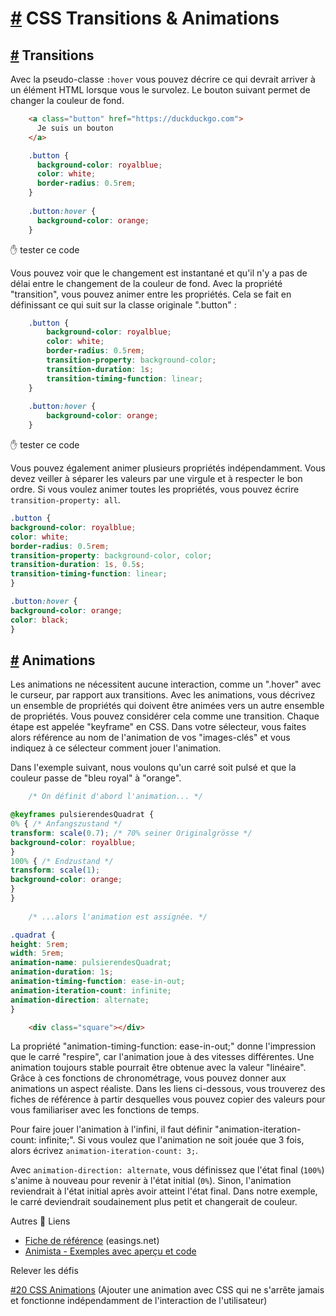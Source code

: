 [#](#css-transitions-animations) CSS Transitions & Animations
=============================================================

[#](#transitions) Transitions
-----------------------------

Avec la pseudo-classe `:hover` vous pouvez décrire ce qui devrait arriver à un élément HTML lorsque vous le survolez. Le bouton suivant permet de changer la couleur de fond.

```html
    <a class="button" href="https://duckduckgo.com">
      Je suis un bouton
    </a>
```    

```css
    .button {
      background-color: royalblue;
      color: white;
      border-radius: 0.5rem;
    }
    
    .button:hover {
      background-color: orange;
    }
```    
    

:hand: tester ce code

Vous pouvez voir que le changement est instantané et qu'il n'y a pas de délai entre le changement de la couleur de fond. Avec la propriété "transition", vous pouvez animer entre les propriétés. Cela se fait en définissant ce qui suit sur la classe originale ".button" :

```css
    .button {
        background-color: royalblue;
        color: white;
        border-radius: 0.5rem;
        transition-property: background-color;
        transition-duration: 1s;
        transition-timing-function: linear;
    }
    
    .button:hover {
        background-color: orange;
    }
```    

:hand: tester ce code

Vous pouvez également animer plusieurs propriétés indépendamment. Vous devez veiller à séparer les valeurs par une virgule et à respecter le bon ordre. Si vous voulez animer toutes les propriétés, vous pouvez écrire `transition-property: all`.

```css    
.button {
background-color: royalblue;
color: white;
border-radius: 0.5rem;
transition-property: background-color, color;
transition-duration: 1s, 0.5s;
transition-timing-function: linear;
}

.button:hover {
background-color: orange;
color: black;
}
```

[#](#animations) Animations
---------------------------

Les animations ne nécessitent aucune interaction, comme un ".hover" avec le curseur, par rapport aux transitions. Avec les animations, vous décrivez un ensemble de propriétés qui doivent être animées vers un autre ensemble de propriétés. Vous pouvez considérer cela comme une transition. Chaque étape est appelée "keyframe" en CSS. Dans votre sélecteur, vous faites alors référence au nom de l'animation de vos "images-clés" et vous indiquez à ce sélecteur comment jouer l'animation.

Dans l'exemple suivant, nous voulons qu'un carré soit pulsé et que la couleur passe de "bleu royal" à "orange".

```css
    /* On définit d'abord l'animation... */

@keyframes pulsierendesQuadrat {
0% { /* Anfangszustand */
transform: scale(0.7); /* 70% seiner Originalgrösse */
background-color: royalblue;
}
100% { /* Endzustand */
transform: scale(1);
background-color: orange;
}
}
    
    /* ...alors l'animation est assignée. */

.quadrat {
height: 5rem;
width: 5rem;
animation-name: pulsierendesQuadrat;
animation-duration: 1s;
animation-timing-function: ease-in-out;
animation-iteration-count: infinite;
animation-direction: alternate;
}
 ```   
```html
    <div class="square"></div>
```    

La propriété "animation-timing-function: ease-in-out;" donne l'impression que le carré "respire", car l'animation joue à des vitesses différentes. Une animation toujours stable pourrait être obtenue avec la valeur "linéaire". Grâce à ces fonctions de chronométrage, vous pouvez donner aux animations un aspect réaliste. Dans les liens ci-dessous, vous trouverez des fiches de référence à partir desquelles vous pouvez copier des valeurs pour vous familiariser avec les fonctions de temps.

Pour faire jouer l'animation à l'infini, il faut définir "animation-iteration-count: infinite;". Si vous voulez que l'animation ne soit jouée que 3 fois, alors écrivez `animation-iteration-count: 3;`.

Avec `animation-direction: alternate`, vous définissez que l'état final (`100%`) s'anime à nouveau pour revenir à l'état initial (`0%`). Sinon, l'animation reviendrait à l'état initial après avoir atteint l'état final. Dans notre exemple, le carré deviendrait soudainement plus petit et changerait de couleur.

Autres :link: Liens

* [Fiche de référence](https://easings.net) (easings.net)
* [Animista - Exemples avec aperçu et code](https://animista.net/)

Relever les défis

[#20 CSS Animations](/viscom-cie1/challenges/#_20-css-animations) (Ajouter une animation avec CSS qui ne s'arrête jamais et fonctionne indépendamment de l'interaction de l'utilisateur)
